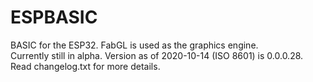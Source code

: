 # ESPBASIC
BASIC for the ESP32. FabGL is used as the graphics engine.
<br>
Currently still in alpha. Version as of 2020-10-14 (ISO 8601) is 0.0.0.28.
<br>
Read changelog.txt for more details.
